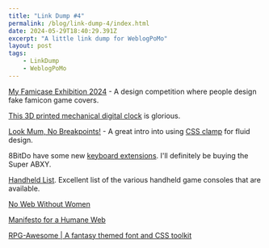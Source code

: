 ```yaml
---
title: "Link Dump #4"
permalink: /blog/link-dump-4/index.html
date: 2024-05-29T18:40:29.391Z
excerpt: "A little link dump for WeblogPoMo"
layout: post
tags:
    - LinkDump
    - WeblogPoMo
---
```


[My Famicase Exhibition 2024](https://famicase.com/24/index.html) - A design competition where people design fake famicon game covers.

[This 3D printed mechanical digital clock](https://www.printables.com/model/859674-mechanical-digital-clock-24-hours) is glorious.

[Look Mum, No Breakpoints!](https://robmc.dev/blog/look_mum_no_breakpoints/) - A great intro into using [CSS clamp](https://developer.mozilla.org/en-US/docs/Web/CSS/clamp) for fluid design.

8BitDo have some new [keyboard extensions](https://shop.8bitdo.com/products/8bitdo-keyboard-extensions?variant=44141790068913). I'll definitely be buying the Super ABXY.

[Handheld List](https://joeysretrohandhelds.com/handheld-list/). Excellent list of the various handheld game consoles that are available.

[No Web Without Women](https://nowebwithoutwomen.com/)

[Manifesto for a Humane Web](https://humanewebmanifesto.com/)

[RPG-Awesome | A fantasy themed font and CSS toolkit](http://nagoshiashumari.github.io/Rpg-Awesome/)
